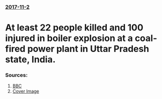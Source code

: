 ### [2017-11-2](/news/2017/11/2/index.md)

# At least 22 people killed and 100 injured in boiler explosion at a coal-fired power plant in Uttar Pradesh state, India. 




### Sources:

1. [BBC](https://www.bbc.co.uk/news/world-asia-41835372)
1. [Cover Image](https://ichef.bbci.co.uk/news/1024/cpsprodpb/2D11/production/_98573511_868961078.jpg)
